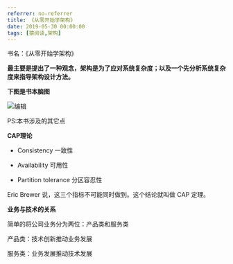 ```yaml
---
referrer: no-referrer
title: 《从零开始学架构》
date: 2019-05-30 00:00:00
tags: [猿阅读,架构]
---
```

书名：《从零开始学架构》

**最主要是提出了一种观念，架构是为了应对系统复杂度；以及一个先分析系统复杂度来指导架构设计方法。**

**下图是书本脑图**

![](https://cdn.nlark.com/yuque/0/2025/png/35639562/1749399116155-0be24b0c-b2f9-42b3-a14e-8af42e088d68.png)编辑

PS:本书涉及的其它点

**CAP理论**

 	

+ Consistency 一致性

 	

+ Availability 可用性

 	

+ Partition tolerance 分区容忍性

Eric Brewer 说，这三个指标不可能同时做到。这个结论就叫做 CAP 定理。

**业务与技术的关系**

简单的将公司业务分为两位：产品类和服务类

产品类：技术创新推动业务发展

服务类：业务发展推动技术发展

